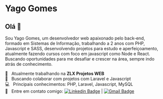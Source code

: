 # Yago Gomes

## Olá 👋
Sou Yago Gomes, um desenvolvedor web apaixonado pelo back-end, formado em Sistemas de Informação, trabalhando a 2 anos com PHP, Javascript e SASS, desenvolvendo projetos para estudo e aperfeiçoamento, atualmente fazendo cursos com foco em javascript como Node e React. Buscando oportunidades para me desafiar e crescer na área, sempre indo atrás de conhecimento.

:rocket:  &nbsp; Atualmente trabalhando na **ZLX Projetos WEB**
 <br/> :purple_heart: &nbsp; Buscando colaborar com projetos com Laravel e Javascript
 <br/> :computer: &nbsp; Principais conhecimentos: PHP, Laravel, Javascript, MySQL
 <br/> :email: &nbsp; Entre em contato comigo: [![Linkedin Badge](https://img.shields.io/badge/-YagoGomes-blue?style=flat-square&logo=Linkedin&logoColor=white&link=https://www.linkedin.com/in/yagogomes/)](https://www.linkedin.com/in/yagogomes/) 
| 
[![Gmail Badge](https://img.shields.io/badge/-yagogomesc@gmail.com-c14438?style=flat-square&logo=Gmail&logoColor=white&link=mailto:yagogomesc@gmail.com)](mailto:yagogomesc@gmail.com)
